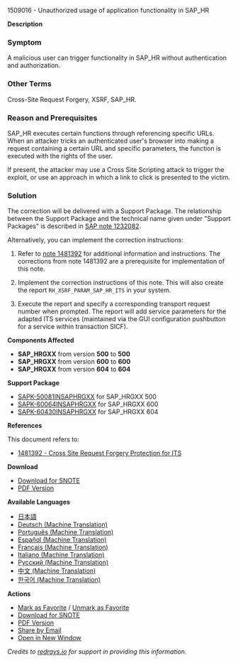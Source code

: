 1509016 - Unauthorized usage of application functionality in SAP_HR

**Description**

### Symptom
A malicious user can trigger functionality in SAP_HR without authentication and authorization.

### Other Terms
Cross-Site Request Forgery, XSRF, SAP_HR.

### Reason and Prerequisites
SAP_HR executes certain functions through referencing specific URLs. When an attacker tricks an authenticated user's browser into making a request containing a certain URL and specific parameters, the function is executed with the rights of the user.

If present, the attacker may use a Cross Site Scripting attack to trigger the exploit, or use an approach in which a link to click is presented to the victim.

### Solution
The correction will be delivered with a Support Package. The relationship between the Support Package and the technical name given under "Support Packages" is described in [SAP note 1232082](https://me.sap.com/notes/1232082).

Alternatively, you can implement the correction instructions:

1. Refer to [note 1481392](https://me.sap.com/notes/1481392) for additional information and instructions. The corrections from note 1481392 are a prerequisite for implementation of this note.

2. Implement the correction instructions of this note. This will also create the report `RH_XSRF_PARAM_SAP_HR_ITS` in your system.

3. Execute the report and specify a corresponding transport request number when prompted. The report will add service parameters for the adapted ITS services (maintained via the GUI configuration pushbutton for a service within transaction SICF).

**Components Affected**

- **SAP_HRGXX** from version **500** to **500**
- **SAP_HRGXX** from version **600** to **600**
- **SAP_HRGXX** from version **604** to **604**

**Support Package**

- [SAPK-50081INSAPHRGXX](https://me.sap.com/supportpackage/SAPK-50081INSAPHRGXX) for SAP_HRGXX 500
- [SAPK-60064INSAPHRGXX](https://me.sap.com/supportpackage/SAPK-60064INSAPHRGXX) for SAP_HRGXX 600
- [SAPK-60430INSAPHRGXX](https://me.sap.com/supportpackage/SAPK-60430INSAPHRGXX) for SAP_HRGXX 604

**References**

This document refers to:

- [1481392 - Cross Site Request Forgery Protection for ITS](https://me.sap.com/notes/1481392)

**Download**

- [Download for SNOTE](https://notesdownloads.sap.com/note/0040000008941562017)
- [PDF Version](https://userapps.support.sap.com/sap/support/sfm/notes/print/0001509016?language=en-US&token=2E19FA89A3FFF4FD0D1DE82F89EAEE84)

**Available Languages**

- [日本語](https://me.sap.com/notes/0001509016/J)
- [Deutsch (Machine Translation)](https://me.sap.com/notes/0001509016/D)
- [Português (Machine Translation)](https://me.sap.com/notes/0001509016/P)
- [Español (Machine Translation)](https://me.sap.com/notes/0001509016/S)
- [Français (Machine Translation)](https://me.sap.com/notes/0001509016/F)
- [Italiano (Machine Translation)](https://me.sap.com/notes/0001509016/I)
- [Русский (Machine Translation)](https://me.sap.com/notes/0001509016/R)
- [中文 (Machine Translation)](https://me.sap.com/notes/0001509016/1)
- [한국어 (Machine Translation)](https://me.sap.com/notes/0001509016/3)

**Actions**

- [Mark as Favorite](#) / [Unmark as Favorite](#)
- [Download for SNOTE](https://notesdownloads.sap.com/note/0040000008941562017)
- [PDF Version](https://userapps.support.sap.com/sap/support/sfm/notes/print/0001509016?language=en-US&token=2E19FA89A3FFF4FD0D1DE82F89EAEE84)
- [Share by Email](#)
- [Open in New Window](#)

*Credits to [redrays.io](https://redrays.io) for support in providing this information.*
